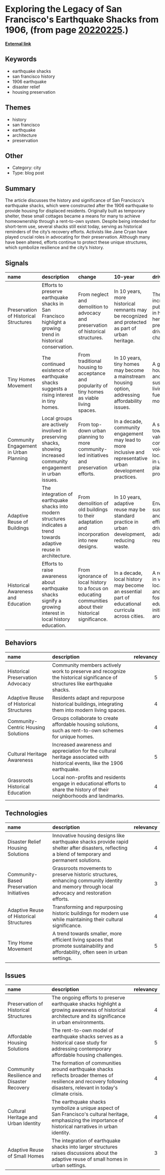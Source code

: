 # __Exploring the Legacy of San Francisco's Earthquake Shacks from 1906__, (from page [20220225](https://kghosh.substack.com/p/20220225).)

__[External link](https://www.atlasobscura.com/articles/san-francisco-earthquake-shacks)__



## Keywords

* earthquake shacks
* san francisco history
* 1906 earthquake
* disaster relief
* housing preservation

## Themes

* history
* san francisco
* earthquake
* architecture
* preservation

## Other

* Category: city
* Type: blog post

## Summary

The article discusses the history and significance of San Francisco's earthquake shacks, which were constructed after the 1906 earthquake to provide housing for displaced residents. Originally built as temporary shelter, these small cottages became a means for many to achieve homeownership through a rent-to-own system. Despite being intended for short-term use, several shacks still exist today, serving as historical reminders of the city’s recovery efforts. Activists like Jane Cryan have played crucial roles in advocating for their preservation. Although many have been altered, efforts continue to protect these unique structures, which symbolize resilience and the city’s history.

## Signals

| name                                   | description                                                                                                           | change                                                                                                   | 10-year                                                                                                      | driving-force                                                                                |   relevancy |
|:---------------------------------------|:----------------------------------------------------------------------------------------------------------------------|:---------------------------------------------------------------------------------------------------------|:-------------------------------------------------------------------------------------------------------------|:---------------------------------------------------------------------------------------------|------------:|
| Preservation of Historical Structures  | Efforts to preserve earthquake shacks in San Francisco highlight a growing trend in historical conservation.          | From neglect and demolition to advocacy and preservation of historical structures.                       | In 10 years, more historical remnants may be recognized and protected as part of urban heritage.             | The increasing public interest in history and heritage preservation drives this change.      |           4 |
| Tiny Homes Movement                    | The continued existence of earthquake shacks suggests a rising interest in tiny homes.                                | From traditional housing to acceptance and popularity of tiny homes as viable living spaces.             | In 10 years, tiny homes may become a mainstream housing option, addressing affordability issues.             | A growing housing crisis and desire for sustainable living options fuels this movement.      |           5 |
| Community Engagement in Urban Planning | Local groups are actively involved in preserving shacks, showing increased community engagement in urban issues.      | From top-down urban planning to more community-led initiatives and preservation efforts.                 | In a decade, community engagement may lead to more inclusive and representative urban development practices. | A shift towards valuing community voices and local history in urban planning processes.      |           4 |
| Adaptive Reuse of Buildings            | The integration of earthquake shacks into modern structures indicates a trend towards adaptive reuse in architecture. | From demolition of old buildings to their adaptation and incorporation into new designs.                 | In 10 years, adaptive reuse may be standard practice in urban development, reducing waste.                   | Environmental sustainability and resource efficiency drive the adaptive reuse trend.         |           4 |
| Historical Awareness and Education     | Efforts to raise awareness about earthquake shacks signify a growing interest in local history education.             | From ignorance of local history to a focus on educating communities about their historical significance. | In a decade, local history may become an essential part of educational curricula across cities.              | A resurgence in valuing local culture and history fosters educational initiatives around it. |           3 |

## Behaviors

| name                                    | description                                                                                                                 |   relevancy |
|:----------------------------------------|:----------------------------------------------------------------------------------------------------------------------------|------------:|
| Historical Preservation Advocacy        | Community members actively work to preserve and recognize the historical significance of structures like earthquake shacks. |           5 |
| Adaptive Reuse of Historical Structures | Residents adapt and repurpose historical buildings, integrating them into modern living spaces.                             |           4 |
| Community-Centric Housing Solutions     | Groups collaborate to create affordable housing solutions, such as rent-to-own schemes for unique homes.                    |           4 |
| Cultural Heritage Awareness             | Increased awareness and appreciation for the cultural heritage associated with historical events, like the 1906 earthquake. |           5 |
| Grassroots Historical Education         | Local non-profits and residents engage in educational efforts to share the history of their neighborhoods and landmarks.    |           4 |

## Technologies

| name                                     | description                                                                                                                                       |   relevancy |
|:-----------------------------------------|:--------------------------------------------------------------------------------------------------------------------------------------------------|------------:|
| Disaster Relief Housing Solutions        | Innovative housing designs like earthquake shacks provide rapid shelter after disasters, reflecting a blend of temporary and permanent solutions. |           4 |
| Community-Based Preservation Initiatives | Grassroots movements to preserve historic structures, enhancing community identity and memory through local advocacy and restoration efforts.     |           3 |
| Adaptive Reuse of Historical Structures  | Transforming and repurposing historic buildings for modern use while maintaining their cultural significance.                                     |           4 |
| Tiny Home Movement                       | A trend towards smaller, more efficient living spaces that promote sustainability and affordability, often seen in urban settings.                |           5 |

## Issues

| name                                       | description                                                                                                                                                       |   relevancy |
|:-------------------------------------------|:------------------------------------------------------------------------------------------------------------------------------------------------------------------|------------:|
| Preservation of Historical Structures      | The ongoing efforts to preserve earthquake shacks highlight a growing awareness of historical architecture and its significance in urban environments.            |           4 |
| Affordable Housing Solutions               | The rent-to-own model of earthquake shacks serves as a historical case study for addressing contemporary affordable housing challenges.                           |           5 |
| Community Resilience and Disaster Recovery | The formation of communities around earthquake shacks reflects broader themes of resilience and recovery following disasters, relevant in today's climate crisis. |           4 |
| Cultural Heritage and Urban Identity       | The earthquake shacks symbolize a unique aspect of San Francisco's cultural heritage, emphasizing the importance of historical narratives in urban identity.      |           4 |
| Adaptive Reuse of Small Homes              | The integration of earthquake shacks into larger structures raises discussions about the adaptive reuse of small homes in urban settings.                         |           3 |